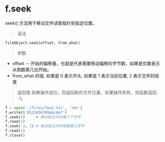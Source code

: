 &emsp;
# f.seek
seek() 方法用于移动文件读取指针到指定位置。

>语法
```py
fileObject.seek(offset, from_what)
```
>参数
- offset -- 开始的偏移量，也就是代表需要移动偏移的字节数，如果是负数表示从倒数第几位开始。
- from_what 的值, 如果是 0 表示开头, 如果是 1 表示当前位置, 2 表示文件的结尾

>返回值
如果操作成功，则返回新的文件位置，如果操作失败，则函数返回 -1。


```python
f = open('./files/foo2.txt', 'rb+')
f.write(b'0123456789abcdef')
f.seek(5)     # 移动到文件的第六个字节
f.read(1)
f.seek(-3, 2) # 移动到文件的倒数第三字节
f.read(1)
f.close()
```

